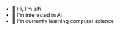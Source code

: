 - 👋 Hi, I’m ulfi
- 👀 I’m interested in Ai
- 🌱 I’m currently learning computer science

<!---
Ms-Ulfiyah/Ms-Ulfiyah is a ✨ special ✨ repository because its `README.md` (this file) appears on your GitHub profile.
You can click the Preview link to take a look at your changes.
--->
